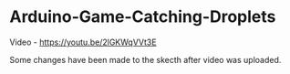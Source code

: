 # Arduino-Game-Catching-Droplets
Video - https://youtu.be/2lGKWqVVt3E

Some changes have been made to the skecth after video was uploaded.
